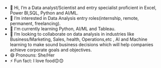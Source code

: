 - 👋 Hi, I’m a Data analyst/Scientist and entry specialist proficient in Excel, Power BI,SQL, Python and AI/ML.
- 👀 I’m interested in Data Analysis entry roles(internship, remote, permanent, freelancing).
- 🌱 I'm currently learning Python, AI/ML and Tableau.
- 💞️ I’m looking to collaborate on data analysis in industries like Business/Marketing, Sales, health, Operations,etc , AI and Machine learning to make sound business decisions which will help companies achieve corporate goals and objectives.
- 😄 Pronouns: She/Her
- ⚡ Fun fact: I love food😊😊

<!---
Oluwakemi-moyin/Oluwakemi-moyin is a ✨ special ✨ repository because its `README.md` (this file) appears on your GitHub profile.
You can click the Preview link to take a look at your changes.
--->
